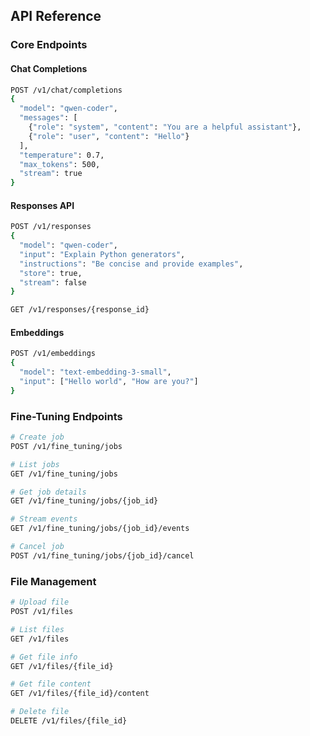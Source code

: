 ## API Reference

### Core Endpoints

#### Chat Completions
```bash
POST /v1/chat/completions
{
  "model": "qwen-coder",
  "messages": [
    {"role": "system", "content": "You are a helpful assistant"},
    {"role": "user", "content": "Hello"}
  ],
  "temperature": 0.7,
  "max_tokens": 500,
  "stream": true
}
```

#### Responses API
```bash
POST /v1/responses
{
  "model": "qwen-coder",
  "input": "Explain Python generators",
  "instructions": "Be concise and provide examples",
  "store": true,
  "stream": false
}

GET /v1/responses/{response_id}
```

#### Embeddings
```bash
POST /v1/embeddings
{
  "model": "text-embedding-3-small",
  "input": ["Hello world", "How are you?"]
}
```

### Fine-Tuning Endpoints

```bash
# Create job
POST /v1/fine_tuning/jobs

# List jobs
GET /v1/fine_tuning/jobs

# Get job details
GET /v1/fine_tuning/jobs/{job_id}

# Stream events
GET /v1/fine_tuning/jobs/{job_id}/events

# Cancel job
POST /v1/fine_tuning/jobs/{job_id}/cancel
```

### File Management

```bash
# Upload file
POST /v1/files

# List files
GET /v1/files

# Get file info
GET /v1/files/{file_id}

# Get file content
GET /v1/files/{file_id}/content

# Delete file
DELETE /v1/files/{file_id}
```

